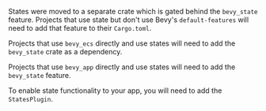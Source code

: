 States were moved to a separate crate which is gated behind the `bevy_state` feature. Projects that use state but don't use Bevy's `default-features` will need to add that feature to their `Cargo.toml`.

Projects that use `bevy_ecs` directly and use states will need to add the `bevy_state` crate as a dependency.

Projects that use `bevy_app` directly and use states will need to add the `bevy_state` feature.

To enable state functionality to your app, you will need to add the `StatesPlugin`.
